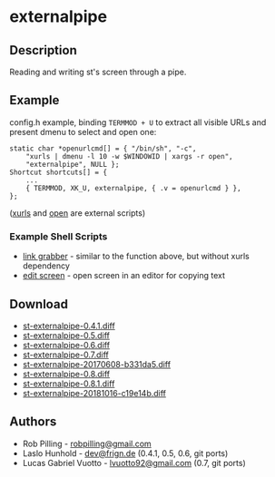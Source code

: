 externalpipe
============

Description
-----------
Reading and writing st's screen through a pipe.

Example
-------
config.h example, binding `TERMMOD + U` to extract all visible URLs and present
dmenu to select and open one:

	static char *openurlcmd[] = { "/bin/sh", "-c",
		"xurls | dmenu -l 10 -w $WINDOWID | xargs -r open",
		"externalpipe", NULL };
	Shortcut shortcuts[] = {
		...
		{ TERMMOD, XK_U, externalpipe, { .v = openurlcmd } },
	};

([xurls](https://raw.github.com/bobrippling/perlbin/master/xurls) and
[open](https://github.com/bobrippling/open) are external scripts)

### Example Shell Scripts

* [link grabber](linkgrabber.sh) - similar to the function above, but without
  xurls dependency
* [edit screen](editscreen.sh) - open screen in an editor for copying text

Download
--------
* [st-externalpipe-0.4.1.diff](st-externalpipe-0.4.1.diff)
* [st-externalpipe-0.5.diff](st-externalpipe-0.5.diff)
* [st-externalpipe-0.6.diff](st-externalpipe-0.6.diff)
* [st-externalpipe-0.7.diff](st-externalpipe-0.7.diff)
* [st-externalpipe-20170608-b331da5.diff](st-externalpipe-20170608-b331da5.diff)
* [st-externalpipe-0.8.diff](st-externalpipe-0.8.diff)
* [st-externalpipe-0.8.1.diff](st-externalpipe-0.8.1.diff)
* [st-externalpipe-20181016-c19e14b.diff](st-externalpipe-20181016-c19e14b.diff)

Authors
-------
* Rob Pilling - <robpilling@gmail.com>
* Laslo Hunhold - <dev@frign.de> (0.4.1, 0.5, 0.6, git ports)
* Lucas Gabriel Vuotto - <lvuotto92@gmail.com> (0.7, git ports)
